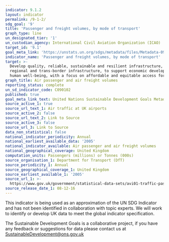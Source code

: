 ```yaml
---
indicator: 9.1.2
layout: indicator
permalink: /9-1-2/
sdg_goal: '9'
title: 'Passenger and freight volumes, by mode of transport'
graph_type: line
un_designated_tier: '1'
un_custodian_agency: International Civil Aviation Organization (ICAO)
target_id: '9.1'
goal_meta_link: 'https://unstats.un.org/sdgs/metadata/files/Metadata-09-01-02.pdf'
indicator_name: 'Passenger and freight volumes, by mode of transport'
target: >-
  Develop quality, reliable, sustainable and resilient infrastructure, including
  regional and trans-border infrastructure, to support economic development and
  human well-being, with a focus on affordable and equitable access for all
graph_title: Air passenger and air freight volumes
reporting_status: complete
un_sd_indicator_code: C090102
published: true
goal_meta_link_text: United Nations Sustainable Development Goals Metadata (PDF 376 KB)
source_active_1: true
source_url_text_1: Air traffic at UK airports
source_active_2: false
source_url_text_2: Link to Source
source_active_3: false
source_url_3: Link to Source
data_non_statistical: false
national_indicator_periodicity: Annual
national_earliest_available_data: '2005'
national_indicator_available: Air passenger and air freight volumes
national_geographical_coverage: United Kingdom
computation_units: Passengers (millions) or Tonnes (000s)
source_organisation_1: Department for Transport (DfT)
source_periodicity_1: Annual
source_geographical_coverage_1: United Kingdom
source_earliest_available_1: '2005'
source_url_1: >-
  https://www.gov.uk/government/statistical-data-sets/avi01-traffic-passenger-numbers-mode-of-travel-to-airport
source_release_date_1: 08-12-16
---
```

This indicator is being used as an approximation of the UN SDG Indicator and has not been identified in collaboration with topic experts. We will work to identify or develop UK data to meet the global indicator specification.

The Sustainable Development Goals is a collaborative project, if you have any feedback or suggestions for data please contact us at <SustainableDevelopment@ons.gov.uk>
